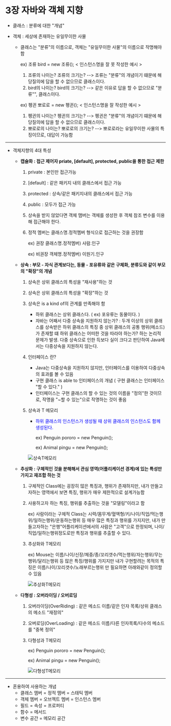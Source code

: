 # 3장 자바와 객체 지향

- 클래스 : 분류에 대한 "개념"

- 객체 : 세상에 존재하는 유일무이한 사물

  - 클래스는 "분류"의 이름으로, 객체는 "유일무이한 사물"의 이름으로 작명해야 함

    ex) 조류 bird = new 조류();   < 인스턴스명을 잘 못 작성한 예시 >

    1. 조류의 나이는? 조류의 크기는? --> 조류는 "분류"의 개념이기 떄문에 해당질의에 답을 할 수 없으므로 클래스이다.
    2. bird의 나이는? bird의 크기는? --> 같은 이유로 답을 할 수 없으므로 "분류"", 클래스이다.

    ex) 펭귄 뽀로로 = new 펭귄(); < 인스턴스명을 잘 작성한 예시 >

    1. 펭귄의 나이는? 펭귄의 크기는? --> 펭귄은 "분류"의 개념이기 떄문에 해당질의에 답을 할 수 없으므로 클래스이다.
    2. 뽀로로의 나이는? 뽀로로의 크기는? --> 뽀로로라는 유일무이한 사물의 특징이므로, 대답이 가능함



---



- 객체지향의 4대 특성

  - **캡슐화 : 접근 제어자 priate, [default], protected, public을 통한 접근 제한**

    1. private : 본인만 접근가능

    2. [default] : 같은 패키지 내의 클래스에서 접근 가능

    3. protected : 상속/같은 패키지내의 클래스에서 접근 가능

    4. public : 모두가 접근 가능

    5. 상속을 받지 않았다면 객체 맴버는 객체를 생성한 후 객체 참조 변수를 이용해 접근해야 한다.

    6. 정적 멤버는 클래스명.정적멤버 형식으로 접근하는 것을 권장함

       ex) 권장 클래스명.정적멤버) 사람.인구 

       ex) 비권장 객체명.정적멤버) 이원기.인구

  - **상속 : 부모 - 자식 관계보다는, 동물 - 포유류와 같은 구체화, 분류도와 같이 부모의 "확장"의 개념**

    1. 상속은 상위 클래스의 특성을 "재사용"하는 것

    2. 상속은 상위 클래스의 특성을 "확장"하는 것

    3. 상속은 is a kind of의 관계를 만족해야 함

       * 하위 클래스는  상위 클래스다. ( ex) 포유류는 동물이다. )
       * 자바는 어째서 다중 상속을 지원하지 않는가? : 두개 이상의 상위 클래스를 상속받은 하위 클래스의 특징 중 상위 클래스의 공통 행위(메소드)가 존재할 떄 하위 클래스는 어떠한 것을 따라야 하는가? 하는 논리적 문제가 발생. 다중 상속으로 인한 득보다 실이 크다고 판단하여 Java에서는 다중상속을 지원하지 않는다. 

    4. 인터페이스 란?

       * Java는 다중상속을 지원하지 않지만, 인터페이스를 이용하여 다중상속의 효과를 볼 수 있음
       * 구현 클래스 is able to 인터페이스의 개념 ( 구현 클래스는 인터페이스 "할 수 있다." )
       * 인터페이스는 구현 클래스의 할 수 있는 것의 이름을 "정의"한 것이므로, 작명을 "~할 수 있는"으로 작명하는 것이 좋음

    5. 상속과 T 메모리

       * <span style="color:blue">하위 클래스의 인스턴스가 생성될 때 상위 클래스의 인스턴스도 함께 생성된다.</span>

         ex) Penguin pororo = new Penguin();

         ex) Animal pingu = new Penguin();

       ![상속T메모리](https://user-images.githubusercontent.com/48685242/107844636-779d4c80-6e18-11eb-9496-c655b79b4c20.jpg)

  - **추상화 : 구체적인 것을 분해해서 관심 영역(어플리케이션 경계)에 있는 특성만 가지고 재조합 하는 것**

    1. 구체적인 Class에는 굉장히 많은 특징과, 행위가 존재하지만, 내가 만들고자하는 영역에서 보면 특징, 행위가 매우 제한적으로 설계가능함

    2. 사용하고자 하는 특징, 행위를 추출하는 것을 "모델링"이라고 함

       ex) 사람이라는 구체적 Class는 시력/몸무게/혈액형/키/나이/직업/먹는행위/일하는행위/운동하는행위 등 매우 많은 특징과 행위를 가지지만, 내가 만들고자하는 "은행"어플리케이션에서의 사람은 "고객"으로 한정되며, 나이/직업/일하는행위정도로만 특징과 행위를 추출할 수 있다.

    3. 추상화와 T메모리

       ex) Mouse는 이름/나이/신장/체중/종/꼬리갯수/먹는행위/자는행위/무는행위/달리는행위 등 많은 특징/행위를 가지지만 내가 구현할려는 목적의 특징은 이름/나이/꼬리갯수/노래부르는행위 만 필요하면 아래와같이 정의할 수 있음

       ![추상화T메모리](https://user-images.githubusercontent.com/48685242/107845252-7d496100-6e1d-11eb-80de-8a7851595944.jpg)

  - **다형성 : 오버라이딩 / 오버로딩**

    1. 오버라이딩(OverRiding) : 같은 메소드 이름/같은 인자 목록/상위 클래스의 메소드 "재정의"

    2. 오버로딩(OverLoading) : 같은 메소드 이름/다른 인자목록/다수의 메소드를 "중복 정의"

    3. 다형성과 T메모리

       ex) Penguin pororo = new Penguin();

       ex) Animal pingu = new Penguin();

       ![다형성T메모리](https://user-images.githubusercontent.com/48685242/107844821-27bf8500-6e1a-11eb-833c-9d309677a994.jpg)



---



- 혼용하여 사용하는 개념
  - 클래스 맴버 = 정적 맴버 = 스태틱 멤버
  - 객체 멤버 = 오브젝트 멤버 = 인스턴스 멤버
  - 필드 = 속성 = 프로퍼티
  - 함수 = 메서드
  - 변수 공간 = 메모리 공간

